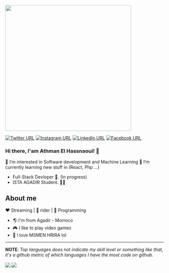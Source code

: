 <img src="https://i.imgur.com/8MupZHY.gif" width="400px" align="center"/>
<br>

[![Twitter URL](https://img.shields.io/static/v1?color=1DA1F3&label=Twitter%20&logo=twitter&logoColor=white&style=for-the-badge&message=Follow)](https://twitter.com/)
[![Instagram URL](https://img.shields.io/static/v1?color=C536A4&label=Instagram&logo=Instagram&logoColor=white&style=for-the-badge&message=follow)](https://www.instagram.com/)
[![LinkedIn URL](https://img.shields.io/static/v1?color=0084B1&label=linkedin&logo=linkedin&logoColor=white&style=for-the-badge&message=Connect)](https://www.linkedin.com/in/)
[![Facebook URL](https://img.shields.io/static/v1?color=3C5B9B&label=Facebook&logo=Facebook&logoColor=white&style=for-the-badge&message=Connect)](https://www.facebook.com/)

### Hi there, I'am Athman El Hassnaoui! 👋


👀 I’m interested in Software development and Machine Learning
🌱 I’m currently learning new stuff in (React, Php ...)

- Full-Stack Devloper :robot:. (In progress)
- ISTA AGADIR Student. :man_technologist:

## About me 

:heart: Streaming | :black_heart: rider | :blue_heart: Programming

- :earth_americas: I'm from Agadir - Morroco
- :video_game: I like to play video games
- :gem: I love MSMEN HRIRA lol

<hr/>

**NOTE**: *Top languages does not indicate my skill level or something like that, it's a github metric of which languages I have the most code on github.*

<a href="https://github.com/othmanhs/">
  <img align="center" src="https://github-readme-stats.vercel.app/api?username=othmanhs&count_private=true&show_icons=true&hide_border=false" />
</a><a href="https://github.com/othmanhs/">
  <img align="center" src="https://github-readme-stats.vercel.app/api/top-langs/?username=othmanhs&layout=compact&hide_border=false" />
</a>

<!--
**** is a ✨ _special_ ✨ repository because its `README.md` (this file) appears on your GitHub profile.
Here are some ideas to get you started:
- 🔭 I’m currently working on ...
- 🌱 I’m currently learning ...
- 👯 I’m looking to collaborate on ...
- 🤔 I’m looking for help with ...
- 💬 Ask me about ...
- 📫 How to reach me: ...
- 😄 Pronouns: ...
- ⚡ Fun fact: ...
-->
